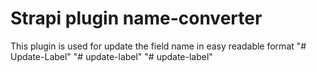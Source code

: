 # Strapi plugin name-converter

This plugin is used for update the field name in easy readable format
"# Update-Label" 
"# update-label" 
"# update-label" 
